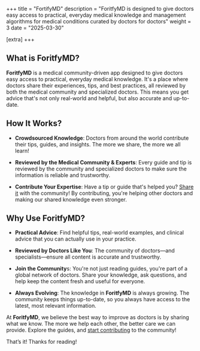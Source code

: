 +++
title = "FortifyMD"
description = "ForitfyMD is designed to give doctors easy access to practical, everyday medical knowledge and management algorithms for medical conditions curated by doctors for doctors"
weight = 3
date = "2025-03-30"

[extra]
+++

## What is ForitfyMD?

**ForitfyMD** is a medical community-driven app designed to give doctors easy access to practical, everyday medical knowledge. It&apos;s a place where doctors share their experiences, tips, and best practices, all reviewed by both the medical community and specialized doctors. This means you get advice that&apos;s not only real-world and helpful, but also accurate and up-to-date.

## How It Works?

- **Crowdsourced Knowledge**: Doctors from around the world contribute their tips, guides, and insights. The more we share, the more we all learn!

- **Reviewed by the Medical Community & Experts**: Every guide and tip is reviewed by the community and specialized doctors to make sure the information is reliable and trustworthy.

- **Contribute Your Expertise**: Have a tip or guide that&apos;s helped you? <a href="https://fortifymd.org" target="_blank">Share it</a> with the community! By contributing, you&apos;re helping other doctors and making our shared knowledge even stronger.

## Why Use ForitfyMD?

- **Practical Advice**: Find helpful tips, real-world examples, and clinical advice that you can actually use in your practice.

- **Reviewed by Doctors Like You**: The community of doctors—and specialists—ensure all content is accurate and trustworthy.

- **Join the Community**s: You&apos;re not just reading guides, you&apos;re part of a global network of doctors. Share your knowledge, ask questions, and help keep the content fresh and useful for everyone.

- **Always Evolving**: The knowledge in **ForitfyMD** is always growing. The community keeps things up-to-date, so you always have access to the latest, most relevant information.

At <strong>ForitfyMD</strong>, we believe the best way to improve as doctors is by sharing what we know. The more we help each other, the better care we can provide. Explore the guides, and <a href="https://fortifymd.org/contact" target="_blank">start contributing</a> to the community!

That’s it! Thanks for reading!

<br />
<br />
<br />
<br />
<br />
<br />
